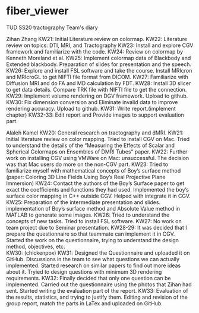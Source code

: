 # fiber_viewer
TUD SS20 tractography
Team's diary

Zihan Zhang
KW21: Initial Literature review on colormap.
KW22: Literature review on topics: DTI, MRI, and Tractography
KW23: Install and explore CGV framework and familiarize with the code.
KW24: Review on colormap by Kenneth Moreland et al.
KW25: Implement colormap data of Blackbody and Extended blackbody. Preparation of slides for presentation and the speech.
KW26: Explore and install FSL software and take the course. Install MRIcron and MRIcroGL to get NIFTI file format from DICOM.
KW27: Familiarize with Diffusion MRI and do FA and MD calculation by FDT. 
KW28: Install 3D slicer to get data details. Compare TRK file with NIFTI file to get the connection. 
KW29: Implement volume rendering on DGV framework. Upload to github.
KW30: Fix dimension conversion and Eliminate invalid data to improve rendering accuracy. Upload to github.
KW31: Write report.(implement chapter)
KW32-33: Edit report and Provide images to support evaluation part.

Alaleh Kamel
KW20: General research on tractography and dMRI. 
KW21: Initial literature review on color mapping. Tried to install CGV on Mac. Tried to understand the details of the “Measuring the Effects of Scalar and Spherical Colormaps on Ensembles of DMRI Tubes” paper. 
KW22: Further work on installing CGV using VMWare on Mac: unsuccessful. The decision was that Mac users do more on the non-CGV part.
KW23: Tried to familiarize myself with mathematical concepts of Boy’s surface method (paper: Coloring 3D Line Fields Using Boy’s Real Projective Plane Immersion) 
KW24: Contact the authors of the Boy’s Surface paper to get exact the coefficients and functions they had used. Implemented the boy’s surface color mapping in C++ outside CGV. Helped with integrate it in CGV. 
KW25: Preparation of the intermediate presentation and slides. implementation of Boy’s surface method and Absolute Value method in MATLAB to generate some images.
KW26: Tried to understand the concepts of new tasks. Tried to install FSL software.
KW27: No work on team project due to Seminar presentation.
KW28-29: It was decided that I prepare the questionnaire so that teammate can implement it in CGV. Started the work on the questionnaire, trying to understand the design method, objectives, etc.  
KW30: (chickenpox) 
KW31: Designed the Questionnaire and uploaded it on GitHub. Discussions in the team to see what questions we can actually implemented. Started research on similar papers to find out more ideas about it. Tryied to design questions with minimum 3D rendering requirements.
KW32: Finally decided that only one question can be implemented. Carried out the questionnaire using the photos that Zihan had sent. Started writing the evaluation part of the report.
KW33: Evaluation of the results, statistics, and trying to justify them. Editing and revision of the group report, match the parts in LaTex and uploaded on GitHub.
